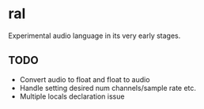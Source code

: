 # ral

Experimental audio language in its very early stages.

## TODO
* Convert audio to float and float to audio
* Handle setting desired num channels/sample rate etc.
* Multiple locals declaration issue